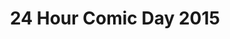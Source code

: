 ---
layout: story
title: 24 Hour Comic Day 2015
image: /assets/24hcd15/24hcdp
imageType: .png
pageNumber: 19
baseurl: /other/24hcd15/24hcd15
numPages: 24
origin: other.html
---